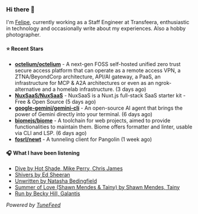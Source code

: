 ### Hi there 👋

I'm [Felipe](https://felipevm.com), currently working as a Staff Engineer at Transfeera, enthusiastic in technology and occasionally write about my experiences. Also a hobby photographer.

#### ⭐ Recent Stars
- **[octelium/octelium](https://github.com/octelium/octelium)** - A next-gen FOSS self-hosted unified zero trust secure access platform that can operate as a remote access VPN, a ZTNA/BeyondCorp architecture, API/AI gateway, a PaaS, an infrastructure for MCP &amp; A2A architectures or even as an ngrok-alternative and a homelab infrastructure. (3 days ago)
- **[NuxSaaS/NuxSaaS](https://github.com/NuxSaaS/NuxSaaS)** - NuxSaaS is a Nuxt.js full-stack SaaS starter kit - Free &amp; Open Source (5 days ago)
- **[google-gemini/gemini-cli](https://github.com/google-gemini/gemini-cli)** - An open-source AI agent that brings the power of Gemini directly into your terminal. (6 days ago)
- **[biomejs/biome](https://github.com/biomejs/biome)** - A toolchain for web projects, aimed to provide functionalities to maintain them. Biome offers formatter and linter, usable via CLI and LSP. (6 days ago)
- **[fosrl/newt](https://github.com/fosrl/newt)** - A tunneling client for Pangolin (1 week ago)

#### 🎧 What I have been listening
- [Dive by Hot Shade, Mike Perry, Chris James](https://open.spotify.com/track/2aXC0fD6qziwlOZZqhCqTd)
- [Shivers by Ed Sheeran](https://open.spotify.com/track/50nfwKoDiSYg8zOCREWAm5)
- [Unwritten by Natasha Bedingfield](https://open.spotify.com/track/3U5JVgI2x4rDyHGObzJfNf)
- [Summer of Love (Shawn Mendes &amp; Tainy) by Shawn Mendes, Tainy](https://open.spotify.com/track/0z8hI3OPS8ADPWtoCjjLl6)
- [Run by Becky Hill, Galantis](https://open.spotify.com/track/6oYXbji1rn7U6bFuNYekpQ)

_Powered by [TuneFeed](https://tunefeed.app?ref=github.com)_
